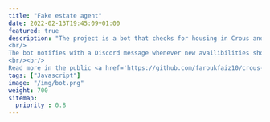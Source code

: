 ```yaml
---
title: "Fake estate agent"
date: 2022-02-13T19:45:09+01:00
featured: true
description: "The project is a bot that checks for housing in Crous and Arpej residences which are known to be the hardest to get in France, especially in Paris. 
<br/>
The bot notifies with a Discord message whenever new availibilities show up. And for the Crous, which is more challenging to get as housing disappears as soon as it shows up, the bot can book the accomodation automatically. 
<br/><br/> 
Read more in the public <a href='https://github.com/faroukfaiz10/crous-arpej'>github</a> repository."
tags: ["Javascript"]
image: "/img/bot.png"
weight: 700
sitemap:
  priority : 0.8
---
```


